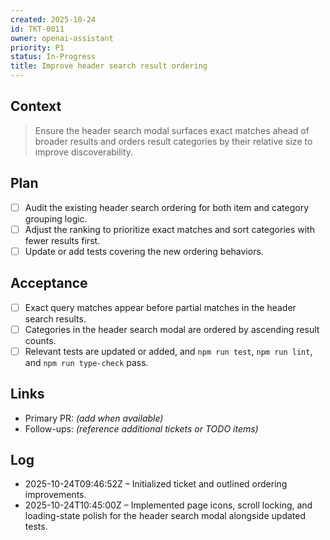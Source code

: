 ```yaml
---
created: 2025-10-24
id: TKT-0011
owner: openai-assistant
priority: P1
status: In-Progress
title: Improve header search result ordering
---
```


## Context

> Ensure the header search modal surfaces exact matches ahead of broader results and orders result categories by their relative size to improve discoverability.

## Plan

- [ ] Audit the existing header search ordering for both item and category grouping logic.
- [ ] Adjust the ranking to prioritize exact matches and sort categories with fewer results first.
- [ ] Update or add tests covering the new ordering behaviors.

## Acceptance

- [ ] Exact query matches appear before partial matches in the header search results.
- [ ] Categories in the header search modal are ordered by ascending result counts.
- [ ] Relevant tests are updated or added, and `npm run test`, `npm run lint`, and `npm run type-check` pass.

## Links

- Primary PR: _(add when available)_
- Follow-ups: _(reference additional tickets or TODO items)_

## Log

- 2025-10-24T09:46:52Z – Initialized ticket and outlined ordering improvements.
- 2025-10-24T10:45:00Z – Implemented page icons, scroll locking, and loading-state polish for the header search modal alongside updated tests.
